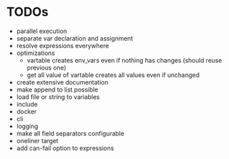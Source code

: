 
# TODOs

- parallel execution
- separate var declaration and assignment
- resolve expressions everywhere
- optimizations
    - vartable creates env_vars even if nothing has changes (should reuse previous one)
    - get all value of vartable creates all values even if unchanged
- create extensive documentation
- make append to list possible
- load file or string to variables
- include
- docker
- cli
- logging
- make all field separators configurable
- oneliner target
- add can-fail option to expressions

